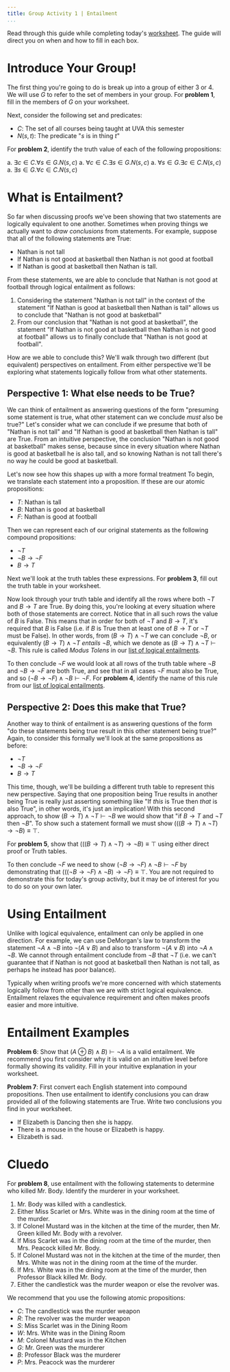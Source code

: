 ```yaml
---
title: Group Activity 1 | Entailment
...
```


Read through this guide while completing today's [worksheet](/files/group1.pdf). The guide will direct you on when and how to fill in each box.  

# Introduce Your Group!

The first thing you're going to do is break up into a group of either 3 or 4. We will use $G$ to refer to the set of members in your group.  For **problem 1**, fill in the members of $G$ on your worksheet.

Next, consider the following set and predicates:

- $C$: The set of all courses being taught at UVA this semester
- $N(s,t)$: The predicate "$s$ is in thing $t$"

For **problem 2**, identify the truth value of each of the following propositions:

a. $\exists c\in C . \forall s \in G. N(s,c)$ 
a. $\forall c\in C . \exists s \in G. N(s,c)$ 
a. $\forall s \in G.\exists c\in C . N(s,c)$
a. $\exists s \in G.\forall c\in C . N(s,c)$


# What is Entailment?

So far when discussing proofs we've been showing that two statements are logically equivalent to one another. Sometimes when proving things we actually want to *draw conclusions* from statements. For example, suppose that all of the following statements are True:
 
- Nathan is not tall
- If Nathan is not good at basketball then Nathan is not good at football
- If Nathan is good at basketball then Nathan is tall.

From these statements, we are able to conclude that Nathan is not good at football through logical entailment as follows:

1. Considering the statement "Nathan is not tall" in the context of the statement "If Nathan is good at basketball then Nathan is tall" allows us to conclude that "Nathan is not good at basketball"
1. From our conclusion that "Nathan is not good at basketball", the statement "If Nathan is not good at basketball then Nathan is not good at football" allows us to finally conclude that "Nathan is not good at football".

How are we able to conclude this? We'll walk through two different (but equivalent) perspectives on entailment. From either perspective we'll be exploring what statements logically follow from what other statements.


## Perspective 1: What else needs to be True?

We can think of entailment as answering questions of the form "presuming some statement is true, what other statement can we conclude *must* also be true?" Let's consider what we can conclude if we presume that both of "Nathan is not tall" and "If Nathan is good at basketball then Nathan is tall" are True. From an intuitive perspective, the conclusion "Nathan is not good at basketball" makes sense, because since in every situation where Nathan is good at basketball he is also tall, and so knowing Nathan is not tall there's no way he could be good at basketball. 

Let's now see how this shapes up with a more formal treatment
To begin, we translate each statement into a proposition. If these are our atomic propositions:

- $T$: Nathan is tall
- $B$: Nathan is good at basketball
- $F$: Nathan is good at football

Then we can represent each of our original statements as the following compound propositions:

- $\lnot T$
- $\lnot B \rightarrow \lnot F$
- $B\rightarrow T$

Next we'll look at the truth tables these expressions. For **problem 3**, fill out the truth table in your worksheet. 

Now look through your truth table and identify all the rows where both $\lnot T$ and $B \rightarrow T$ are True. By doing this, you're looking at every situation where both of those statements are correct. Notice that in all such rows the value of $B$ is False. This means that in order for both of $\lnot T$ and $B \rightarrow T$, it's required that $B$ is False (i.e. if $B$ is True then at least one of $B \rightarrow T$ or $\lnot T$ must be False). In other words, from $(B \rightarrow T) \land \lnot T$ we can conclude $\lnot B$, or equivalently $(B \rightarrow T) \land \lnot T$ *entails* $\lnot B$, which we denote as $(B \rightarrow T) \land \lnot T \vdash \lnot B$. This rule is called *Modus Tolens* in our [list of logical entailments](/axioms.html).

To then conclude $\lnot F$ we would look at all rows of the truth table where $\lnot B$ and $\lnot B \rightarrow \lnot F$ are both True, and see that in all cases $\lnot F$ must also be True, and so $( \lnot B \rightarrow \lnot F ) \wedge \lnot B \vdash \lnot F$. For **problem 4**, identify the name of this rule from our [list of logical entailments](/axioms.html).

## Perspective 2: Does this make that True?

Another way to think of entailment is as answering questions of the form "do these statements being true result in this other statement being true?" Again, to consider this formally we'll look at the same propositions as before:

- $\lnot T$
- $\lnot B \rightarrow \lnot F$
- $B\rightarrow T$

This time, though, we'll be building a different truth table to represent this new perspective. Saying that one proposition being True results in another being True is really just asserting something like "If *this* is True then *that* is also True", in other words, it's just an implication! With this second approach, to show $(B \rightarrow T) \land \lnot T \vdash \lnot B$ we would show that "if $B \rightarrow T$ and $\lnot T$ then $\lnot B$". To show such a statement formall we must show $\Big(\big( (B \rightarrow T) \land \lnot T \big)  \rightarrow \lnot B \Big) \equiv \top$.

 For **problem 5**, show that $\Big(\big( (B \rightarrow T) \land \lnot T \big)  \rightarrow \lnot B \Big) \equiv \top$ using either direct proof or Truth tables.

To then conclude $\lnot F$ we need to show $( \lnot B \rightarrow \lnot F ) \wedge \lnot B \vdash \lnot F$ by demonstrating that $\Big( \big( ( \lnot B \rightarrow \lnot F ) \wedge \lnot B \big) \rightarrow \lnot F \Big) \equiv \top$. You are not required to demonstrate this for today's group activity, but it may be of interest for you to do so on your own later.

# Using Entailment

Unlike with logical equivalence, entailment can only be applied in one direction. For example, we can use DeMorgan's law to transform the statement $\lnot A \land \lnot B$ into $\lnot (A \lor B)$ and also to transform $\lnot (A \lor B)$ into $\lnot A \land \lnot B$. We cannot through entailment conclude from $\lnot B$ that $\lnot T$ (i.e. we can't guarantee that if Nathan is not good at basketball then Nathan is not tall, as perhaps he instead has poor balance).

Typically when writing proofs we're more concerned with which statements logically follow from other than we are with strict logical equivalence. Entailment relaxes the equivalence requirement and often makes proofs easier and more intuitive.

# Entailment Examples

**Problem 6**: Show that $(A \oplus B) \land B) \vdash \lnot A$ is a valid entailment. We recommend you first consider why it is valid on an intuitive level before formally showing its validity. Fill in your intuitive explanation in your worksheet.

**Problem 7**: First convert each English statement into compound propositions. Then use entailment to identify conclusions you can draw provided all of the following statements are True. Write two conclusions you find in your worksheet.

- If Elizabeth is Dancing then she is happy.
- There is a mouse in the house or Elizabeth is happy.
- Elizabeth is sad.

# Cluedo

For **problem 8**, use entailment with the following statements to determine who killed Mr. Body. Identify the murderer in your worksheet.

1. Mr. Body was killed with a candlestick.
1. Either Miss Scarlet or Mrs. White was in the dining room at the time of the murder.
1. If Colonel Mustard was in the kitchen at the time of the murder, then Mr. Green killed Mr. Body with a revolver.
1. If Miss Scarlet was in the dining room at the time of the murder, then Mrs. Peacock killed Mr. Body.
1. If Colonel Mustard was not in the kitchen at the time of the murder, then Mrs. White was not in the dining room at the time of the murder.
1. If Mrs. White was in the dining room at the time of the murder, then Professor Black killed Mr. Body.
1. Either the candlestick was the murder weapon or else the revolver was.

We recommend that you use the following atomic propositions:

- $C$: The candlestick was the murder weapon
- $R$: The revolver was the murder weapon
- $S$: Miss Scarlet was in the Dining Room
- $W$: Mrs. White was in the Dining Room
- $M$: Colonel Mustard was in the Kitchen
- $G$: Mr. Green was the murderer
- $B$: Professor Black was the murderer
- $P$: Mrs. Peacock was the murderer


